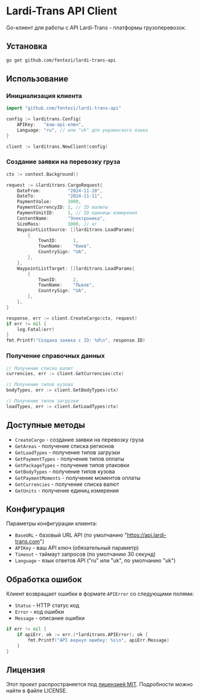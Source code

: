 # Lardi-Trans API Client

Go-клиент для работы с API Lardi-Trans - платформы грузоперевозок.

## Установка

```bash
go get github.com/fentezi/lardi-trans-api
```

## Использование

### Инициализация клиента

```go
import "github.com/fentezi/lardi-trans-api"

config := larditrans.Config{
    APIKey:   "ваш-api-ключ",
    Language: "ru", // или "uk" для украинского языка
}

client := larditrans.NewClient(config)
```

### Создание заявки на перевозку груза

```go
ctx := context.Background()

request := &larditrans.CargoRequest{
    DateFrom:          "2024-11-10",
    DateTo:            "2024-11-11",
    PaymentValue:      1000,
    PaymentCurrencyID: 1, // ID валюты
    PaymentUnitID:     1, // ID единицы измерения
    ContentName:       "Электроника",
    SizeMass:          1000, // кг
    WaypointListSource: []larditrans.LoadParams{
        {
            TownID:      1,
            TownName:    "Киев",
            CountrySign: "UA",
        },
    },
    WaypointListTarget: []larditrans.LoadParams{
        {
            TownID:      2,
            TownName:    "Львов",
            CountrySign: "UA",
        },
    },
}

response, err := client.CreateCargo(ctx, request)
if err != nil {
    log.Fatal(err)
}
fmt.Printf("Создана заявка с ID: %d\n", response.ID)
```

### Получение справочных данных

```go
// Получение списка валют
currencies, err := client.GetCurrencies(ctx)

// Получение типов кузова
bodyTypes, err := client.GetBodyTypes(ctx)

// Получение типов загрузки
loadTypes, err := client.GetLoadTypes(ctx)
```

## Доступные методы

- `CreateCargo` - создание заявки на перевозку груза
- `GetAreas` - получение списка регионов
- `GetLoadTypes` - получение типов загрузки
- `GetPaymentTypes` - получение типов оплаты
- `GetPackageTypes` - получение типов упаковки
- `GetBodyTypes` - получение типов кузова
- `GetPaymentMoments` - получение моментов оплаты
- `GetCurrencies` - получение списка валют
- `GetUnits` - получение единиц измерения

## Конфигурация

Параметры конфигурации клиента:

- `BaseURL` - базовый URL API (по умолчанию "https://api.lardi-trans.com")
- `APIKey` - ваш API ключ (обязательный параметр)
- `Timeout` - таймаут запросов (по умолчанию 30 секунд)
- `Language` - язык ответов API ("ru" или "uk", по умолчанию "uk")

## Обработка ошибок

Клиент возвращает ошибки в формате `APIError` со следующими полями:
- `Status` - HTTP статус код
- `Error` - код ошибки
- `Message` - описание ошибки

```go
if err != nil {
    if apiErr, ok := err.(*larditrans.APIError); ok {
        fmt.Printf("API вернул ошибку: %s\n", apiErr.Message)
    }
}
```

## Лицензия

Этот проект распространяется под [лицензией MIT](./LICENSE). Подробности можно найти в файле LICENSE.
